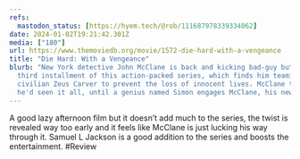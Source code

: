 ```yaml
---
refs:
  mastodon_status: [https://hyem.tech/@rob/111687978339334062]
date: 2024-01-02T19:21:42.301Z
media: ["180"]
url: https://www.themoviedb.org/movie/1572-die-hard-with-a-vengeance
title: "Die Hard: With a Vengeance"
blurb: "New York detective John McClane is back and kicking bad-guy butt in the
  third installment of this action-packed series, which finds him teaming with
  civilian Zeus Carver to prevent the loss of innocent lives. McClane thought
  he'd seen it all, until a genius named Simon engages McClane, his new "
---
```


A good lazy afternoon film but it doesn’t add much to the series, the twist is revealed way too early and it feels like McClane is just lucking his way through it. Samuel L Jackson is a good addition to the series and boosts the entertainment. #Review
